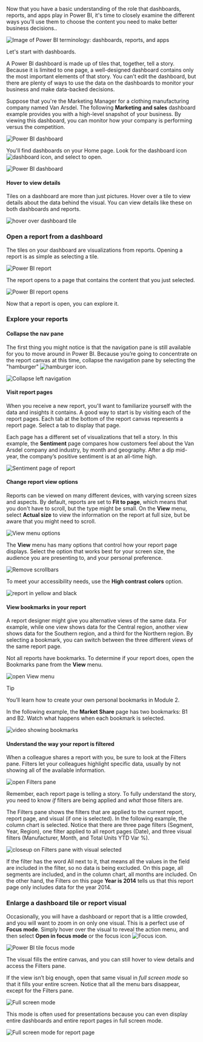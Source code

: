Now that you have a basic understanding of the role that dashboards, reports, and apps play in Power BI, it's time to closely examine the different ways you’ll use them to choose the content you need to make better business decisions..

![Image of Power BI terminology: dashboards, reports, and apps](../media/1-3/power-bi-terminology.png)

Let's start with dashboards.

A Power BI dashboard is made up of tiles that, together, tell a story. Because it is limited to one page, a well-designed dashboard contains only the most important elements of that story. You can't edit the dashboard, but there are plenty of ways to use the data on the dashboards to monitor your business and make data-backed decisions. 

Suppose that you're the Marketing Manager for a clothing manufacturing company named Van Arsdel. The following **Marketing and sales** dashboard example provides you with a high-level snapshot of your business. By viewing this dashboard, you can monitor how your company is performing versus the competition.

![Power BI dashboard](../media/1-3/power-bi-dashboard.png)

You'll find dashboards on your Home page. Look for the dashboard icon ![dashboard icon](../media/1-3/power-bi-dashboard-icon.png), and select to open.

![Power BI dashboard](../media/1-3/power-bi-open-dash/power-bi-open-dash.gif)


#### Hover to view details
Tiles on a dashboard are more than just pictures. Hover over a tile to view details about the data behind the visual. You can view details like these on both dashboards and reports. 

![hover over dashboard tile](../media/1-3/power-bi-hover.png)


### Open a report from a dashboard
The tiles on your dashboard are visualizations from reports. Opening a report is as simple as selecting a tile. 

![Power BI report](../media/1-3/power-bi-open-report/power-bi-open-report.gif)

The report opens to a page that contains the content that you just selected. 

![Power BI report opens](../media/1-3/power-bi-open-report2.png)


Now that a report is open, you can explore it.

### Explore your reports

#### Collapse the nav pane

The first thing you might notice is that the navigation pane is still available for you to move around in Power BI. Because you’re going to concentrate on the report canvas at this time, collapse the navigation pane by selecting the "hamburger" ![hamburger](../media/1-3/power-bi-hamburger.png) icon.

![Collapse left navigation](../media/1-3/power-bi-collapse-left-nav.png)


#### Visit report pages

When you receive a new report, you'll want to familiarize yourself with the data and insights it contains. A good way to start is by visiting each of the report pages. Each tab at the bottom of the report canvas represents a report page. Select a tab to display that page.

Each page has a different set of visualizations that tell a story. In this example, the **Sentiment** page compares how customers feel about the Van Arsdel company and industry, by month and geography. After a dip mid-year, the company’s positive sentiment is at an all-time high.

![Sentiment page of report](../media/1-3/power-bi-sentiment.png)


#### Change report view options

Reports can be viewed on many different devices, with varying screen sizes and aspects. By default, reports are set to **Fit to page**, which means that you don't have to scroll, but the type might be small. On the **View** menu, select **Actual size** to view the information on the report at full size, but be aware that you might need to scroll.  

![View menu options](../media/1-3/power-bi-view-menu.png)

The **View** menu has many options that control how your report page displays. Select the option that works best for your screen size, the audience you are presenting to, and your personal preference. 

![Remove scrollbars](../media/1-3/power-bi-no-scroll.png)

To meet your accessibility needs, use the **High contrast colors** option. 

![report in yellow and black](../media/1-3/power-bi-contrast.png)



#### View bookmarks in your report

A report designer might give you alternative views of the same data. For example, while one view shows data for the Central region, another view shows data for the Southern region, and a third for the Northern region. By selecting a bookmark, you can switch between the three different views of the same report page.  

Not all reports have bookmarks. To determine if your report does, open the Bookmarks pane from the **View** menu. 

![open View menu](../media/1-3/power-bi-bookmarks.png)


> [!TIP] 
> You’ll learn how to create your own personal bookmarks in Module 2.


In the following example, the **Market Share** page has two bookmarks: B1 and B2. Watch what happens when each bookmark is selected. 

![video showing bookmarks](../media/1-3/power-bi-bookmarks/power-bi-bookmarks.gif)


#### Understand the way your report is filtered

When a colleague shares a report with you, be sure to look at the Filters pane. Filters let your colleagues highlight specific data, usually by not showing all of the available information. 

![open Filters pane](../media/1-3/power-bi-expand-filters.png)

Remember, each report page is telling a story. To fully understand the story, you need to know *if* filters are being applied and *what* those filters are. 

The Filters pane shows the filters that are applied to the current report, report page, and visual (if one is selected). In the following example, the column chart is selected. Notice that there are three page filters (Segment, Year, Region), one filter applied to all report pages (Date), and three visual filters (Manufacturer, Month, and Total Units YTD Var %). 

![closeup on Filters pane with visual selected](../media/1-3/power-bi-visual-filters.png)

If the filter has the word All next to it, that means all the values in the field are included in the filter, so no data is being excluded. On this page, all segments are included, and in the column chart, all months are included. On the other hand, the Filters on this page **Year is 2014** tells us that this report page only includes data for the year 2014.

### Enlarge a dashboard tile or report visual
Occasionally, you will have a dashboard or report that is a little crowded, and you will want to zoom in on only one visual. This is a perfect use of **Focus mode**. Simply hover over the visual to reveal the action menu, and then select **Open in focus mode** or the focus icon ![Focus icon](../media/1-3/power-bi-focus-icon.png). 

![Power BI tile focus mode](../media/1-3/power-bi-report-focus.png)

The visual fills the entire canvas, and you can still hover to view details and access the Filters pane.

If the view isn’t big enough, open that same visual in *full screen mode* so that it fills your entire screen. Notice that all the menu bars disappear, except for the Filters pane. 

![Full screen mode](../media/1-3/power-bi-full-screen.png)

This mode is often used for presentations because you can even display entire dashboards and entire report pages in full screen mode. 

![Full screen mode for report page](../media/1-3/power-bi-fullscreen.png)
